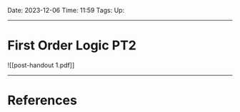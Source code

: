 Date: 2023-12-06
Time: 11:59
Tags:
Up: 

---
# First Order Logic PT2

![[post-handout 1.pdf]]


---
# References
